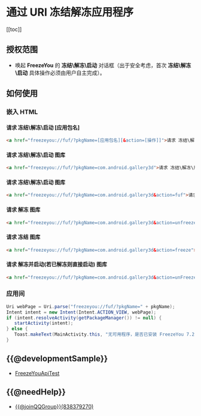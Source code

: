 # 通过 URI 冻结解冻应用程序
[[toc]]

## 授权范围
- 唤起 **FreezeYou** 的 **冻结\\解冻\\启动** 对话框（出于安全考虑，首次 **冻结\\解冻\\启动** 具体操作必须由用户自主完成）。

## 如何使用

### 嵌入 HTML
#### 请求 冻结\解冻\启动 [应用包名]
``` html
<a href="freezeyou://fuf/?pkgName=[应用包名][&action=[操作]]">请求 冻结\解冻\启动 [应用包名]</a>
```
#### 请求 冻结\解冻\启动 图库
``` html
<a href="freezeyou://fuf/?pkgName=com.android.gallery3d">请求 冻结\解冻\启动 图库</a>
```
#### 请求 冻结\解冻\启动 图库 <Badge text="8.3+" type="tip"/>
``` html
<a href="freezeyou://fuf/?pkgName=com.android.gallery3d&action=fuf">请求 冻结\解冻\启动 图库</a>
```
#### 请求 解冻 图库 <Badge text="8.3+" type="tip"/>
``` html
<a href="freezeyou://fuf/?pkgName=com.android.gallery3d&action=unfreeze">请求 解冻 图库</a>
```
#### 请求 冻结 图库 <Badge text="8.3+" type="tip"/>
``` html
<a href="freezeyou://fuf/?pkgName=com.android.gallery3d&action=freeze">请求 冻结 图库</a>
```
#### 请求 解冻并启动(若已解冻则直接启动) 图库 <Badge text="8.3+" type="tip"/>
``` html
<a href="freezeyou://fuf/?pkgName=com.android.gallery3d&action=unFreezeAndRun">请求 解冻并启动(若已解冻则直接启动) 图库</a>
```

### 应用间
``` java
Uri webPage = Uri.parse("freezeyou://fuf/?pkgName=" + pkgName);
Intent intent = new Intent(Intent.ACTION_VIEW, webPage);
if (intent.resolveActivity(getPackageManager()) != null) {
   startActivity(intent);
} else {
   Toast.makeText(MainActivity.this, "无可用程序，是否已安装 FreezeYou 7.2 及以上版本呢？", Toast.LENGTH_LONG).show();
}
```

## {{@developmentSample}}
- [FreezeYouApiTest](https://github.com/FreezeYou/FreezeYouApiTest)

## {{@needHelp}}
- [{{@joinQQGroup}}(838379270)](https://jq.qq.com/?_wv=1027&k=5vmxG1F)
